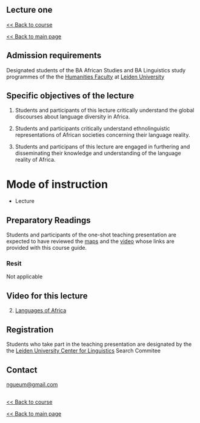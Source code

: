 ## Lecture one

[<< Back to course](https://github.com/Ngue-Um/syllabi/blob/main/course_linguistic-diversity-in-africa.md)

[<< Back to main page](https://github.com/Ngue-Um/syllabi/blob/main/Linguistic-diversity-in-Africa.md)

## **Admission requirements**

Designated students of the BA African Studies and BA Linguistics study programmes of the the [Humanities Faculty](https://www.universiteitleiden.nl/en/humanities) at [Leiden University](https://www.universiteitleiden.nl/en) 

## Specific objectives of the lecture

1. Students and participants of this lecture critically understand the global discourses about language diversity in Africa.

2. Students and participants critically understand ethnolinguistic representations of African societies concerning their language reality.

3. Students and participans of this lecture are engaged in furthering and disseminating their knowledge and understanding of the language reality of Africa.


# **Mode of instruction**
- Lecture

## **Preparatory Readings**
Students and participants of the one-shot teaching presentation are expected to have reviewed the [maps]((https://commons.wikimedia.org/wiki/Category:Linguistic_maps_of_Africa#/media/File:African_language_families.png)) and the [video](https://youtu.be/1WhIiqHr0q0) whose links are provided with this course guide.


### **Resit**
Not applicable


## Video for this lecture

2. [Languages of Africa](https://youtu.be/1WhIiqHr0q0) 


## **Registration**
Students who take part in the teaching presentation are designated by the the [Leiden University Center for Linguistics](https://www.universiteitleiden.nl/en/humanities/leiden-university-centre-for-linguistics) Search Commitee

## **Contact**
ngueum@gmail.com 

##
[<< Back to course](https://github.com/Ngue-Um/syllabi/blob/main/course_linguistic-diversity-in-africa.md)

[<< Back to main page](https://github.com/Ngue-Um/syllabi/blob/main/Linguistic-diversity-in-Africa.md)